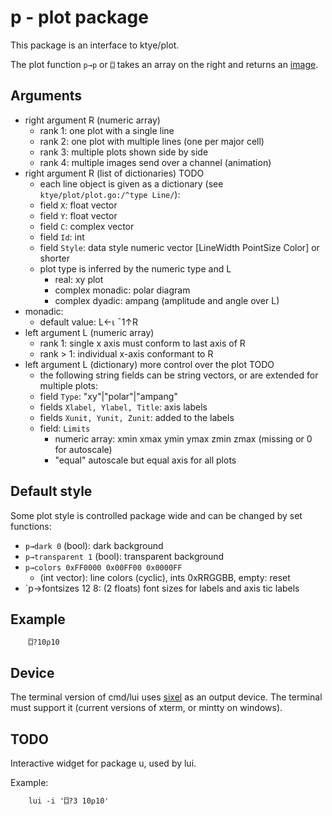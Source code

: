 # p - plot package

This package is an interface to ktye/plot.

The plot function `p→p` or `⌼` takes an array on the right and returns an [image](apl/image.go).

## Arguments
- right argument R (numeric array)
	- rank 1: one plot with a single line
	- rank 2: one plot with multiple lines (one per major cell)
	- rank 3: multiple plots shown side by side
	- rank 4: multiple images send over a channel (animation)
- right argument R (list of dictionaries) TODO
	- each line object is given as a dictionary (see `ktye/plot/plot.go:/^type Line/`):
	- field `X`: float vector
	- field `Y`: float vector
	- field `C`: complex vector
	- field `Id`: int
	- field `Style`: data style numeric vector [LineWidth PointSize Color] or shorter
	- plot type is inferred by the numeric type and L
		- real: xy plot
		- complex monadic: polar diagram
		- complex dyadic: ampang (amplitude and angle over L)
- monadic:
	- default value: L←⍳ ¯1↑R
- left argument L (numeric array)
	- rank 1: single x axis must conform to last axis of R
	- rank > 1: individual x-axis conformant to R
- left argument L (dictionary) more control over the plot TODO
	- the following string fields can be string vectors, or are extended for multiple plots:
	- field `Type`: "xy"|"polar"|"ampang"
	- fields `Xlabel, Ylabel, Title`: axis labels
	- fields `Xunit, Yunit, Zunit`: added to the labels
	- field: `Limits`
		- numeric array: xmin xmax ymin ymax zmin zmax (missing or 0 for autoscale)
		- "equal" autoscale but equal axis for all plots
	
## Default style
Some plot style is controlled package wide and can be changed by set functions:
- `p→dark 0` (bool): dark background
- `p→transparent 1` (bool): transparent background
- `p→colors 0xFF0000 0x00FF00 0x0000FF` 
	- (int vector): line colors (cyclic), ints 0xRRGGBB, empty: reset
- `p→fontsizes 12 8: (2 floats) font sizes for labels and axis tic labels

## Example
```
	⌼?10⍴10
```

## Device
The terminal version of cmd/lui uses [sixel](https://en.wikipedia.org/wiki/Sixel) as an output device.
The terminal must support it (current versions of xterm, or mintty on windows).

## TODO
Interactive widget for package u, used by lui.

Example:
```
	lui -i '⌼?3 10⍴10'
```

